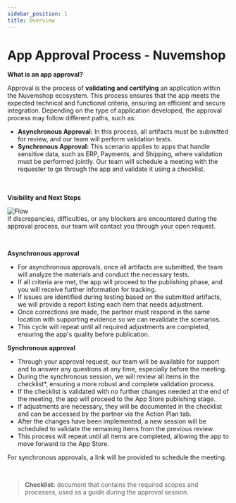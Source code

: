 ```yaml
---
sidebar_position: 1
title: Overview
---
```


# App Approval Process - Nuvemshop

**What is an app approval?**

Approval is the process of **validating and certifying** an application within the Nuvemshop ecosystem. 
This process ensures that the app meets the expected technical and functional criteria, ensuring an efficient and secure integration.
Depending on the type of application developed, the approval process may follow different paths, such as:

* **Asynchronous Approval:** In this process, all artifacts must be submitted for review, and our team will perform validation tests. 
* **Synchronous Approval:** This scenario applies to apps that handle sensitive data, such as ERP, Payments, and Shipping, where validation must be performed jointly. Our team will schedule a meeting with the requester to go through the app and validate it using a checklist.</br></br></br>

**Visibility and Next Steps**

![Flow](../../static/img/en/imagem-fluxo-Ingles.png "Flow") 
<br/>
 If discrepancies, difficulties, or any blockers are encountered during the approval process, our team will contact you through your open request.

<br/>

**Asynchronous approval**

* For asynchronous approvals, once all artifacts are submitted, the team will analyze the materials and conduct the necessary tests. 
* If all criteria are met, the app will proceed to the publishing phase, and you will receive further information for tracking.
* If issues are identified during testing based on the submitted artifacts, we will provide a report listing each item that needs adjustment.
* Once corrections are made, the partner must respond in the same location with supporting evidence so we can revalidate the scenarios.
* This cycle will repeat until all required adjustments are completed, ensuring the app's quality before publication.

**Synchronous approval**

* Through your approval request, our team will be available for support and to answer any questions at any time, especially before the meeting.
* During the synchronous session, we will review all items in the checklist*, ensuring a more robust and complete validation process.
* If the checklist is validated with no further changes needed at the end of the meeting, the app will proceed to the App Store publishing stage.
* If adjustments are necessary, they will be documented in the checklist and can be accessed by the partner via the Action Plan tab.
* After the changes have been implemented, a new session will be scheduled to validate the remaining items from the previous review.
* This process will repeat until all items are completed, allowing the app to move forward to the App Store.

For synchronous approvals, a link will be provided to schedule the meeting.

<br/>

> **Checklist:** document that contains the required scopes and processes, used as a guide during the approval session.
